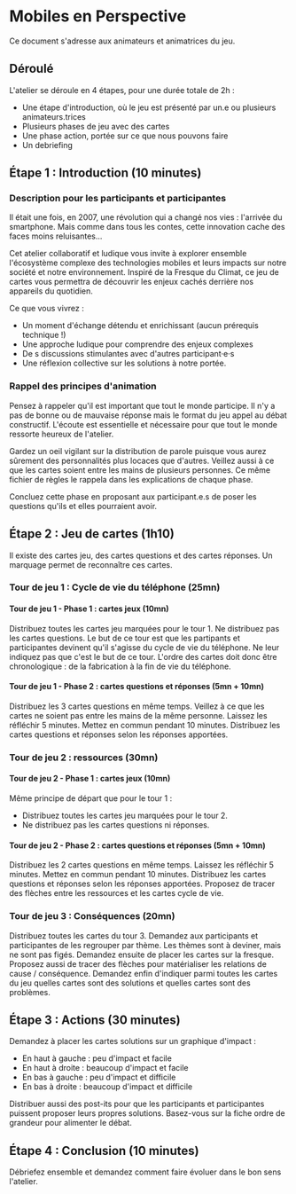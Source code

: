 # Mobiles en Perspective

Ce document s'adresse aux animateurs et animatrices du jeu.

## Déroulé

L'atelier se déroule en 4 étapes, pour une durée totale de 2h :

- Une étape d'introduction, où le jeu est présenté par un.e ou plusieurs animateurs.trices
- Plusieurs phases de jeu avec des cartes
- Une phase action, portée sur ce que nous pouvons faire
- Un debriefing

## Étape 1 : Introduction (10 minutes)

### Description pour les participants et participantes

Il était une fois, en 2007, une révolution qui a changé nos vies : l'arrivée du smartphone. Mais comme dans tous les contes, cette innovation cache des faces moins reluisantes...

Cet atelier collaboratif et ludique vous invite à explorer ensemble l'écosystème complexe des technologies mobiles et leurs impacts sur notre société et notre environnement. Inspiré de la Fresque du Climat, ce jeu de cartes vous permettra de découvrir les enjeux cachés derrière nos appareils du quotidien.

Ce que vous vivrez :

- Un moment d'échange détendu et enrichissant (aucun prérequis technique !)
- Une approche ludique pour comprendre des enjeux complexes
- De s discussions stimulantes avec d'autres participant·e·s
- Une réflexion collective sur les solutions à notre portée.

### Rappel des principes d'animation

Pensez à rappeler qu'il est important que tout le monde participe. Il n'y a pas de bonne ou de mauvaise réponse mais le format du jeu appel au débat constructif. L'écoute est essentielle et nécessaire pour que tout le monde ressorte heureux de l'atelier.

Gardez un oeil vigilant sur la distribution de parole puisque vous aurez sûrement des personnalités plus locaces que d'autres. Veillez aussi à ce que les cartes soient entre les mains de plusieurs personnes. Ce même fichier de règles le rappela dans les explications de chaque phase.

Concluez cette phase en proposant aux participant.e.s de poser les questions qu'ils et elles pourraient avoir.

## Étape 2 : Jeu de cartes (1h10)

Il existe des cartes jeu, des cartes questions et des cartes réponses. Un marquage permet de reconnaître ces cartes.

### Tour de jeu 1 : Cycle de vie du téléphone (25mn)

#### Tour de jeu 1 - Phase 1 : cartes jeux (10mn)

Distribuez toutes les cartes jeu marquées pour le tour 1.
Ne distribuez pas les cartes questions.
Le but de ce tour est que les partipants et participantes devinent qu'il s'agisse du cycle de vie du téléphone.
Ne leur indiquez pas que c'est le but de ce tour.
L'ordre des cartes doit donc être chronologique : de la fabrication à la fin de vie du téléphone.

#### Tour de jeu 1 - Phase 2 : cartes questions et réponses (5mn + 10mn)

Distribuez les 3 cartes questions en même temps. Veillez à ce que les cartes ne soient pas entre les mains de la même personne. Laissez les réfléchir 5 minutes.
Mettez en commun pendant 10 minutes. Distribuez les cartes questions et réponses selon les réponses apportées.

### Tour de jeu 2 : ressources (30mn)

#### Tour de jeu 2 - Phase 1 : cartes jeux (10mn)

Même principe de départ que pour le tour 1 :

- Distribuez toutes les cartes jeu marquées pour le tour 2.
- Ne distribuez pas les cartes questions ni réponses.

#### Tour de jeu 2 - Phase 2 : cartes questions et réponses (5mn + 10mn)

Distribuez les 2 cartes questions en même temps. Laissez les réfléchir 5 minutes.
Mettez en commun pendant 10 minutes. Distribuez les cartes questions et réponses selon les réponses apportées.
Proposez de tracer des flèches entre les ressources et les cartes cycle de vie.

### Tour de jeu 3 : Conséquences (20mn)

Distribuez toutes les cartes du tour 3.
Demandez aux participants et participantes de les regrouper par thème. Les thèmes sont à deviner, mais ne sont pas figés.
Demandez ensuite de placer les cartes sur la fresque.
Proposez aussi de tracer des flèches pour matérialiser les relations de cause / conséquence.
Demandez enfin d'indiquer parmi toutes les cartes du jeu quelles cartes sont des solutions et quelles cartes sont des problèmes.

## Étape 3 : Actions (30 minutes)

Demandez à placer les cartes solutions sur un graphique d'impact :

- En haut à gauche : peu d'impact et facile
- En haut à droite : beaucoup d'impact et facile
- En bas à gauche : peu d'impact et difficile
- En bas à droite : beaucoup d'impact et difficile

Distribuer aussi des post-its pour que les participants et participantes puissent proposer leurs propres solutions.
Basez-vous sur la fiche ordre de grandeur pour alimenter le débat.

## Étape 4 : Conclusion (10 minutes)

Débriefez ensemble et demandez comment faire évoluer dans le bon sens l'atelier.
